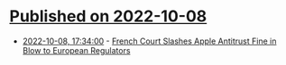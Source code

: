 # [Published on 2022-10-08](index.md)

* [2022-10-08, 17:34:00](https://apple.slashdot.org/story/22/10/08/1640248/french-court-slashes-apple-antitrust-fine-in-blow-to-european-regulators?utm_source=rss1.0mainlinkanon&utm_medium=feed) - [French Court Slashes Apple Antitrust Fine in Blow to European Regulators](https://apple.slashdot.org/story/22/10/08/1640248/french-court-slashes-apple-antitrust-fine-in-blow-to-european-regulators?utm_source=rss1.0mainlinkanon&utm_medium=feed)
